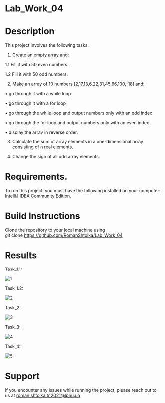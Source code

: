 # Lab_Work_04
# Description
This project involves the following tasks:

1. Create an empty array and:

1.1 Fill it with 50 even numbers.

1.2 Fill it with 50 odd numbers.

2. Make an array of 10 numbers [2,17,13,6,22,31,45,66,100,-18] and:

• go through it with a while loop

• go through it with a for loop

• go through the while loop and output numbers only with an odd index

• go through the for loop and output numbers only with an even index

• display the array in reverse order.

3. Calculate the sum of array elements in a one-dimensional array consisting of n real elements.

4. Change the sign of all odd array elements.

# Requirements.
To run this project, you must have the following installed on your computer: IntelliJ IDEA Community Edition.

# Build Instructions
Clone the repository to your local machine using <br>
git clone https://github.com/RomanShtoika/Lab_Work_04

# Results

Task_1.1: <br>

![1](https://github.com/RomanShtoika/Lab_Work_04/assets/135036174/a73ef03e-d3a1-4711-ba87-726cd94ba788)


Task_1.2: <br>

![2](https://github.com/RomanShtoika/Lab_Work_04/assets/135036174/0b2f76d2-d331-42b5-96bb-93fc03943843)


Task_2: <br>

![3](https://github.com/RomanShtoika/Lab_Work_04/assets/135036174/1cd30323-3034-4d81-b598-8c398067a413)


Task_3: <br>

![4](https://github.com/RomanShtoika/Lab_Work_04/assets/135036174/24db9f4b-0d75-4350-8ab7-60e8fc64f3e2)


Task_4: <br>

![5](https://github.com/RomanShtoika/Lab_Work_04/assets/135036174/1dc845d4-865e-4d40-9fd4-dd4c0ee4db94)


# Support

If you encounter any issues while running the project, please reach out to us at roman.shtoika.tr.2021@lpnu.ua
